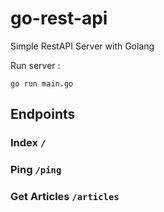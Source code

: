 # go-rest-api
Simple RestAPI Server with Golang

Run server :

`go run main.go`

## Endpoints

### Index `/`

### Ping `/ping`

### Get Articles `/articles`

